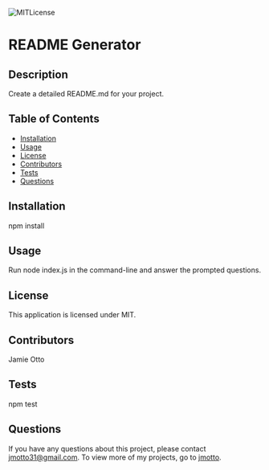 
![MITLicense](https://img.shields.io/static/v1?label=MIT&message=license&color=success)

 # README Generator

  ## Description
  Create a detailed README.md for your project.

  ## Table of Contents
  * [Installation](#installation)
  * [Usage](#usage)
  * [License](#license)
  * [Contributors](#contributors)
  * [Tests](#tests)
  * [Questions](#questions)

  ## Installation
  npm install

  ## Usage
  Run node index.js in the command-line and answer the prompted questions.

  ## License
  This application is licensed under MIT. 


  ## Contributors
  Jamie Otto

  ## Tests 
  npm test

  ## Questions
  If you have any questions about this project, please contact [jmotto31@gmail.com](mailto:jmotto31@gmail.com). To view more of my projects, go to [jmotto](https://github.com/jmotto).


